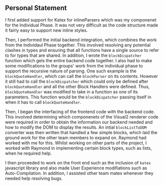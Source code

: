 ## Personal Statement
I first added support for Katex for inlineParsers which was my componenet for the Individual Phase. It was not very difficult as the code structure made it fairly easy to support new inline styles.

Then, I performed the initial backend integration, which combines the work from the Individaul Phase together. This involved resolving any potential clashes in types and ensuring that all functions have a single source to refer to for types that are shared. In addition, I wrote the `blockDispatcher` function which gels the entire backend code together. I also had to make some modifications to the groups' work from the individual phase to support the recursive nature of parsing. One such example is the `blockQuoteHandler`, which can call the `blockParser` on its contents. However it still had to call the `blockDispatcher` which could only be defined after `blockQuoteHandler` and all the other Block Handlers were defined. Thus, `blockQuoteHandler` was modified to take in a function as one of its parameters. This function would be the `blockDispatcher` passing itself in when it has to call `blockQuoteHandler`.

Then, I began the interfacing of the frontend code with the backend code. This involved determining which componenets of the Visual2 renderer code were required in order to obtain the information our backend needed and how to modify the DOM to display the results. An intial `blockListToDOM` converter was then written that handled a few simple blocks, which laid the ground work for the other team members to expand on. Raymond had worked with me for this. Whilst working on other parts of the project, I worked with Raymond in implementing certain block types, such as lists, when he required help.

I then proceeded to work on the front end such as the inclusion of `katex` javascript library and also made User Experience modifiations such as Auto-Compilation. In addition, I assisted other team mates whenever they needed help resolving bugs.